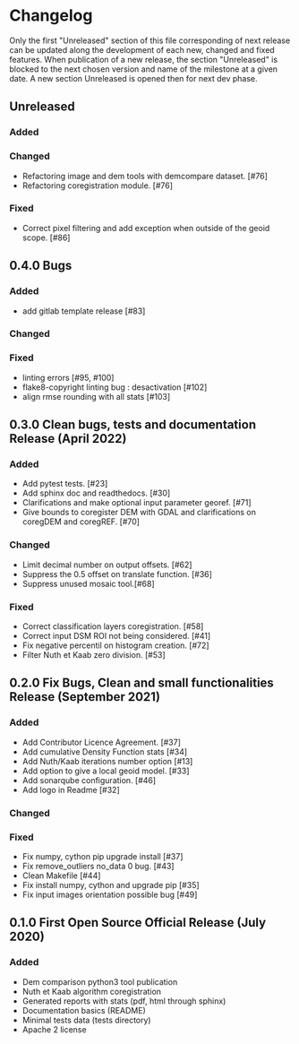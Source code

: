 # Changelog

Only the first "Unreleased" section of this file corresponding of next release can be updated along the development of each new, changed and fixed features.
When publication of a new release, the section "Unreleased" is blocked to the next chosen version and name of the milestone at a given date.
A new section Unreleased is opened then for next dev phase.

## Unreleased

### Added

### Changed
- Refactoring image and dem tools with demcompare dataset. [#76]
- Refactoring coregistration module. [#76]

### Fixed
- Correct pixel filtering and add exception when outside of the geoid scope. [#86]

## 0.4.0 Bugs

### Added
- add gitlab template release [#83]

### Changed

### Fixed
- linting errors [#95, #100]
- flake8-copyright linting bug : desactivation [#102]
- align rmse rounding with all stats [#103]

## 0.3.0 Clean bugs, tests and documentation Release (April 2022)

### Added
- Add pytest tests. [#23]
- Add sphinx doc and readthedocs. [#30]
- Clarifications and make optional input parameter georef. [#71]
- Give bounds to coregister DEM with GDAL and clarifications on coregDEM and coregREF. [#70]

### Changed
- Limit decimal number on output offsets. [#62]
- Suppress the 0.5 offset on translate function. [#36]
- Suppress unused mosaic tool.[#68]

### Fixed
- Correct classification layers coregistration. [#58]
- Correct input DSM ROI not being considered. [#41]
- Fix negative percentil on histogram creation. [#72]
- Filter Nuth et Kaab zero division. [#53]

## 0.2.0 Fix Bugs, Clean and small functionalities Release (September 2021)

### Added
- Add Contributor Licence Agreement. [#37]
- Add cumulative Density Function stats [#34]
- Add Nuth/Kaab iterations number option [#13]
- Add option to give a local geoid model. [#33]
- Add sonarqube configuration. [#46]
- Add logo in Readme [#32]

### Changed

### Fixed
- Fix numpy, cython pip upgrade install [#37]
- Fix remove_outliers no_data 0 bug. [#43]
- Clean Makefile [#44]
- Fix install numpy, cython and upgrade pip [#35]
- Fix input images orientation possible bug [#49]

## 0.1.0 First Open Source Official Release (July 2020)

### Added
- Dem comparison python3 tool publication
- Nuth et Kaab algorithm coregistration
- Generated reports with stats (pdf, html through sphinx)
- Documentation basics (README)
- Minimal tests data (tests directory)
- Apache 2 license
